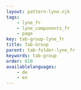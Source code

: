 ```yaml
---
layout: pattern-lyne.njk
tags: 
    - lyne_fr
    - lyne_components_fr
    - page
key: tab-group-lyne_fr
title: Tab-Group
parent: tab-folder-lyne_fr
keywords: tab-group
order: 610
availablelanguages: 
    - de
    - en
---
```


